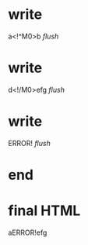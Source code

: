 # write
  a<!^M0>b
_flush_

# write
  d<!/M0>efg
_flush_

# write
  <t id="M0">ERROR!</t><script>(M$r=REORDER_RUNTIME)("M0")</script>
_flush_

# end

# final HTML
  <html>
    <head />
    <body>
      aERROR!efg
    </body>
  </html>
